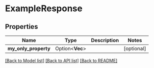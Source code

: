 # ExampleResponse

## Properties

Name | Type | Description | Notes
------------ | ------------- | ------------- | -------------
**my_only_property** | Option<**Vec<bool>**> |  | [optional]

[[Back to Model list]](../README.md#documentation-for-models) [[Back to API list]](../README.md#documentation-for-api-endpoints) [[Back to README]](../README.md)


